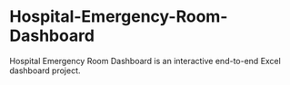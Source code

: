 # Hospital-Emergency-Room-Dashboard
Hospital Emergency Room Dashboard is an interactive end-to-end Excel dashboard project. 
